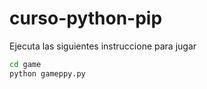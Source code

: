 # curso-python-pip

Ejecuta las siguientes instruccione para jugar

```sh
cd game
python gameppy.py
```